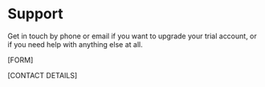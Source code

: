 # Support
Get in touch by phone or email if you want to upgrade your trial account, or if you need help with anything else at all.

[FORM]

[CONTACT DETAILS]

